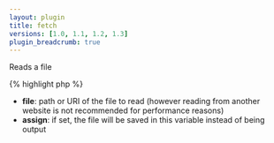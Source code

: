 ```yaml
---
layout: plugin
title: fetch
versions: [1.0, 1.1, 1.2, 1.3]
plugin_breadcrumb: true
---
```


Reads a file
<div class="code-box">
{% highlight php %}
<?php
fetch(string $file, [ string $assign = null ])
{% endhighlight %}
</div>

* **file**: path or URI of the file to read (however reading from another website is not recommended for performance reasons)
* **assign**: if set, the file will be saved in this variable instead of being output